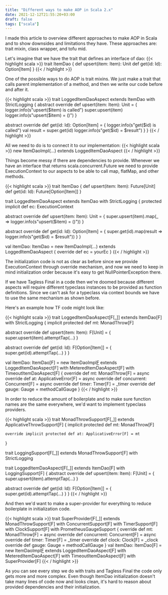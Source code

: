 ```yaml
---
title: "Different ways to make AOP in Scala 2.x"
date: 2021-12-12T21:55:20+03:00
draft: false
tags: ["scala"]
---
```


I made this article to overview different approaches to make AOP in Scala and to show downsides and limitations they have.
These approaches are: trait mixin, class wrapper, and tofu mid.

Let's imagine that we have the trait that defines an interface of dao:
{{< highlight scala >}}
trait ItemDao {
  def upsert(item: Item): Unit
  def get(id: Id): Option[Item]
}
{{< / highlight >}}

One of the possible ways to do AOP is trait mixins.
We just make a trait that calls parent implementation of a method, and then we write our code before and after it.

{{< highlight scala >}}
trait LoggedItemDaoAspect extends ItemDao with StrictLogging {
  abstract override def upsert(item: Item): Unit = {
    logger.info(s"upsert($item) is called")
    super.upsert(item)
    logger.info(s"upsert($item) = ()")
  }

  abstract override def get(id: Id): Option[Item] = {
    logger.info(s"get($id) is called")
    val result = super.get(id)
    logger.info(s"get($id) = $result")
  }
}
{{< / highlight >}}

All we need to do is to connect it to our implementation:
{{< highlight scala >}}
new ItemDaoImpl(...) extends LoggedItemDaoAspect
{{< / highlight >}}

Things become messy if there are dependencies to provide.
Whenever we have an interface that returns scala.concurrent.Future we need to provide ExecutionContext to our aspects to be able to call map, flatMap, and other methods.

{{< highlight scala >}}
trait ItemDao {
  def upsert(item: Item): Future[Unit]
  def get(id: Id): Future[Option[Item]]
}

trait LoggedItemDaoAspect extends ItemDao with StrictLogging {
  protected implicit def ec: ExecutionContext

  abstract override def upsert(item: Item): Unit = {
    super.upsert(item).map(_ => logger.info(s"upsert($item) = ()"))
  }

  abstract override def get(id: Id): Option[Item] = {
    super.get(id).map(result => logger.info(s"get($id) = $result"))
  }
}

val itemDao: ItemDao =
  new ItemDaoImpl(...) extends LoggedItemDaoAspect {
    override def ec = yourEc
  }
{{< / highlight >}}

The initialization code is not as clear as before since we provide ExecutionContext through override mechanism, and now we need to keep in mind initialization order because it's easy to get NullPointerException there.

If we have Tagless Final in a code then we're doomed because different aspects will require different typeclass instances to be provided as function definitions.
Since we can't ask for a typeclass via context bounds we have to use the same mechanism as shown before.

Here's an example how TF code might look like:

{{< highlight scala >}}
trait LoggedItemDaoAspect[F[_]] extends ItemDao[F] with StrictLogging {
  implicit protected def mt: MonadThrow[F]

  abstract override def upsert(item: Item): F[Unit] = {
    super.upsert(item).attemptTap(...)
  }

  abstract override def get(id: Id): F[Option[Item]] = {
    super.get(id).attemptTap(...)
  }
}

val itemDao: ItemDao[F] =
  new ItemDaoImpl[F](...)
    extends LoggedItemDaoAspect[F]
    with MeteredItemDaoAspect[F]
    with TimeoutItemDaoAspect[F] {
      override def mt: MonadThrow[F] = async
      override def at: ApplicativeError[F] = async
      override def concurrent: Concurrent[F] = async
      override def timer: Timer[F] = _timer
      override def gauge: Gauge = methodCallGauge
  }
{{< / highlight >}}

In order to reduce the amount of boilerplate and to make sure function names are the same everywhere, we'd want to implement typeclass providers.

{{< highlight scala >}}
trait MonadThrowSupport[F[_]] extends ApplicativeThrowSupport[F] {
    implicit protected def mt: MonadThrow[F]

    override implicit protected def at: ApplicativeError[F] = mt
}

trait LoggingSupport[F[_]] extends MonadThrowSupport[F] with StrictLogging

trait LoggedItemDaoAspect[F[_]] extends ItemDao[F] with LoggingSupport[F] {
  abstract override def upsert(item: Item): F[Unit] = {
    super.upsert(item).attemptTap(...)
  }

  abstract override def get(id: Id): F[Option[Item]] = {
    super.get(id).attemptTap(...)
  }
}
{{< / highlight >}}

And then we'd want to make a super-provider for everything to reduce boilerplate in initialization code.

{{< highlight scala >}}
trait SuperProvider[F[_]]
  extends MonadThrowSupport[F]
  with ConcurrentSupport[F]
  with TimerSupport[F]
  with ClockSupport[F]
  with PrometheusGaugeSupport {
    override def mt: MonadThrow[F] = async
    override def concurrent: Concurrent[F] = async
    override def timer: Timer[F] = _timer
    override def clock: Clock[F] = _clock
    override def gauge: Gauge = methodCallGauge
}
val itemDao: ItemDao[F] =
  new ItemDaoImpl[F](...)
    extends LoggedItemDaoAspect[F]
    with MeteredItemDaoAspect[F]
    with TimeoutItemDaoAspect[F]
    with SuperProvider[F]
{{< / highlight >}}

As you can see every step we do with traits and Tagless Final the code only gets more and more complex.
Even though ItemDao initialization doesn't take many lines of code now and looks clean, it's hard to reason about provided dependencies and their initialization.